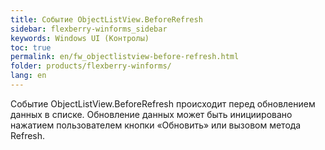 ```yaml
---
title: Событие ObjectListView.BeforeRefresh
sidebar: flexberry-winforms_sidebar
keywords: Windows UI (Контролы)
toc: true
permalink: en/fw_objectlistview-before-refresh.html
folder: products/flexberry-winforms/
lang: en
---
```


Событие ObjectListView.BeforeRefresh происходит перед обновлением данных в списке. Обновление данных может быть инициировано нажатием пользователем кнопки «Обновить» или вызовом метода Refresh.